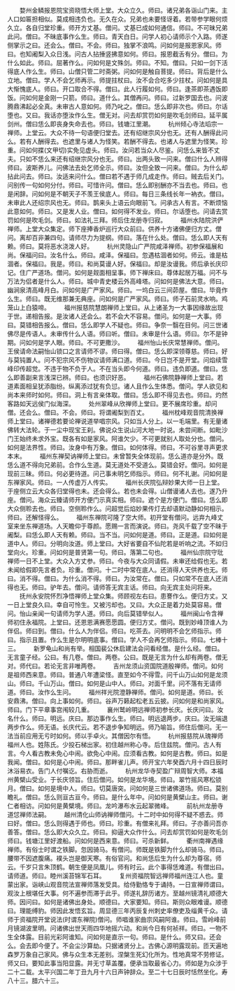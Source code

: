 <!-- { "loadSidebar": true } -->
　　婺州金鳞报恩院宝资晓悟大师上堂。大众立久。师曰。诸兄弟各诣山门来。主人口如匾担相似。莫成相违负也。无久在众。兄弟也未要怪讶着。若带参学眼何烦久立。各自归堂珍重。师开方丈基。僧问。丈基已成如何通信。师曰。不可昧兄弟此问。僧曰。不昧底事作么生。师曰。青天白日。问学人初心请师示个入路。师遂侧掌示之曰。还会么。僧曰。不会。师曰。独掌不浪鸣。问如何是报恩家风。师曰。也知阇梨入众日浅。问古人拈捶竖拂意如何。师曰。报恩截舌有分。僧曰。为什么如此。师曰。屈著作么。问如何是文殊剑。师曰。不知。僧曰。只如一剑下活得底人作么生。师曰。山僧只管二时斋粥。问如何是触自菩提。师曰。背后是什么立地。僧曰。学人不会乞师再示。师提拄杖曰。汝不会合吃多少拄杖。问如何是具大惭愧底人。师曰。开口取合不得。僧曰。此人行履如何。师曰。逢茶即茶遇饭即饭。问如何是金刚一只箭。师曰。道什么。其僧再问。师曰。过新罗国去也。问波腾鼎沸起必全真。未审古人意如何。师乃叱之。僧曰。恁么即非次也。师曰。尔话堕也。又曰。我话亦堕汝作么生。僧无对。问去却赏罚如何是吹毛剑师曰。延平属剑州。僧曰恁么即丧身失命去也。师曰。钱塘江里潮。
　　杭州倾心寺法瑫宗一禅师。上堂云。大众不待一句语便归堂去。还有绍继宗风分也无。还有人酬得此问么。若有人酬得去。也遮里与诸人为怪笑。若酬不得去。也诸人与遮里为怪笑。珍重。问如何揲(文甲切)实免见虚头。师曰。汝问若当众人尽鉴。问恁么来皆不丈夫。只如不恁么来还有绍继宗风分也无。师曰。出两头致一问来。僧曰什么人辨得师曰。波斯养儿。问佛法去处乞师全示。师曰。汝但全致一问来。僧曰。为什么却拈此问去。师曰。汝适来问什么。僧曰若不遇于师几成走作。师曰。贼去后关门。问别传一句如何分付。师曰。可惜许问。僧曰。恁么即别酬亦不当去也。师曰。也是闲辞。问如何是不朝天子不羡王侯底人。师曰。每日三条线长年一衲衣。僧曰。未审此人还绍宗风也无。师曰。鹊来头上语云向眼前飞。问承古人有言。不断烦恼此意如何。师曰。又是发人业。僧曰。如何得不发业。师曰。尔话堕也。问请去赏罚如何是吹毛剑。师曰。如法礼三拜。师后住龙册寺归寂。
　　福州水陆院洪俨禅师。上堂大众集定。师下座捧香炉巡行大众前曰。供养十方诸佛便归方丈。僧问。离却百非兼四句。请师尽力为提纲。师曰。落在什么处。僧曰。恁么即人天有赖。师曰。莫将恶水浇泼人好。
　　杭州灵隐山广严院咸泽禅师。初参保福展和尚。保福问曰。汝名什么。师曰。咸泽。保福曰。忽遇枯涸者如何。师云。谁是枯涸者。保福曰。我是。师曰。和尚莫谩人好。保福曰。却是汝谩我。师后承长庆印记。住广严道场。僧问。如何是觌面相呈事。师下禅床曰。尊体起居万福。问不与万法为侣者是什么人。师曰。城中青史楼云外高峰塔。问如何是佛法大意。师曰。幽涧泉清高峰月白。问如何是广严家风。师曰。一坞白云三间茆屋。僧曰。毕竟作么生。师曰。既无维那兼无典座。问如何是广严家风。师曰。师子石前灵水响。鸡笼山上白猿啼。
　　福州报慈院慧朗禅师上堂曰。从上诸圣为一大事因缘故出现于世。递相告报。是汝诸人还会么。若不会大不容易。僧问。如何是一大事。师曰。莫错相告报么。僧曰。恁么即学人不疑也。师曰。争奈一翳在目何。问三世诸佛尽是传语人。未审传什么人语。师曰听。僧曰。未审是什么语。师曰。尔不是钟期。问如何是学人眼。师曰。不可更撒沙。
　　福州怡山长庆常慧禅师。僧问。王侯请命法嗣怡山锁口之言请师不谬。师曰得。僧曰。恁么即深领尊慈。师曰。好与莫钝置人。问不犯宗风不伤物议请师满口道。师曰。今日岂不是开堂。问焰续雪峰印传超觉。不违于物不负于人。不在当头即今何道。师曰。违负即道。僧曰。恁么即善副来言浅深已辨。师曰。也须识好恶。
　　福州石佛院静禅师上堂曰。若道素面相呈犹添脂纷。纵离添过犹有负愆。诸人且作么生体悉。僧问。学人欲见和尚本来师时如何。师曰。洞上有言亲体取。僧曰。恁么即不得见去也。师曰。灼然客路如天远侯门似海深。
　　处州翠峰从欣禅师上堂曰。更不展席珍重。却问僧。还会么。僧曰。不会。师曰。将谓阇梨到百丈。
　　福州枕峰观音院清换禅师上堂曰。诸禅德若要论禅说道举唱宗风。只如当人分上。以一毛端里。有无量诸佛转大法轮。于一尘中现宝王刹。佛说众生说山河大地一时说。未尝间断。如毗沙门王始终未求外宝。既各有如是家风。阿谁欠少。不可更就别人取处分也。僧问。如何是法界性。师曰。汝身中有万象。僧曰。如何体得。师曰。不可谷里寻声更求本末。
　　福州东禅契讷禅师上堂曰。未曾暂失全体现前。恁么道亦是分外。既恁么道不得向兄弟前。合作么生道。莫无道处不受道么。莫错会好。僧问。如何是现前三昧。师曰。何必更待道。问己事未明乞师指示。师曰。何不礼谢。问如何是东禅家风。师曰。一人传虚万人传实。
　　福州长庆院弘辩妙果大师一日上堂。于座侧立云大众各归堂得也未。还会得么。若也未会得。山僧谩诸人去也。遂乃升座。僧问。海众云臻请师开方便门示真实相。师曰。遮个是方便门。僧曰。恁么即大众侧聆去也。师曰。空侧聆作么。问超觉后焰妙果传灯去却语默动静如何相示。师曰。还解怪得么。
　　福州东禅院可隆了空大师。初开堂有僧问。远弃九峰丈室来坐东禅道场。人天瞻仰于尊颜。愿赐一言而演说。师曰。尧风千载了空不昧于阇梨。曰恁么即人天有赖。师曰。当不当。问如何是道。师曰。正是道。曰如何是道中人。师曰。分明向汝道。师上堂曰。大好省要自不仙陀若是听响之流。不如归堂向火。珍重。问如何是普贤第一句。师曰。落第二句也。
　　福州仙宗院守玭禅师一日不上堂。大众入方丈参。师曰。今夜与大众同请假。未审还给假也无。若未闻给假即先言者负。珍重。僧问。十二时中常在底人。还消得人天供养也无。师曰。消不得。僧曰。为什么消不得。师曰。为汝常在。僧曰。只如常不在底人还消得也无。师曰。驴年去。僧问。请师答无宾主话。师曰。向无宾主处问将来。
　　抚州永安院怀烈净悟禅师上堂众集。师顾视左右曰。患謇作么。便归方丈。又一日上堂良久曰。幸自可怜生。又被污却也。又曰。大众正是着力处莫容易。僧问。怡山亲闻一句请师为学人道。师曰。向后莫错举似人。
　　福州闽山令含禅师初住永福院。上堂曰。还恩恩满赛愿愿圆。便归方丈。僧问。既到妙峰顶谁人为伴侣。师曰到。僧曰。什么人为伴侣。师曰。吃茶去。问明明不会乞师指示。师曰。指示且置。作么生是尔明明底事。僧曰。学人不会再乞师指示。师曰。七棒十三。
　　新罗龟山和尚有举。相国裴公休启建法会问看经僧。是什么经。僧曰。无言童子经。公曰。有几卷。僧曰。两卷。公曰。既是无言为什么却有两卷。僧无对。师代曰。若论无言非唯两卷。
　　吉州龙须山资国院道殷禅师。僧问。如何是祖师西来意。师曰。普通八年遭梁怪。直至如今不得雪。问千山万山如何是龙须山。师曰。千山万山。僧曰。如何是山中人。师曰。对面千里。问不落有无请师道。师曰。汝作么生问。
　　福州祥光院澄静禅师。僧问。如何是道。师曰。长安鼎沸。僧曰。向上事如何。师曰。谷声万籁起松老五云披。问如何是和尚家风。师曰。门下平章事宫闱较几重。
　　襄州鹫岭明远禅师初参长庆。长庆问曰。汝名什么。师曰。明远。庆曰。那边事作么生。师曰。明远退两步。庆曰。汝无端退两步作么。师无语。长庆代云。若不退步争知明远。师乃喻旨。师住后僧问。无一法当前应用无亏时如何。师以手卓火。其僧因尔有悟。
　　杭州报慈院从瑰禅师福州人也。姓陈氏。少投石梯出家。初住越州称心寺。后住兹院。僧问。古人有言。今人看古教未免心中闹。欲免心中闹。应须看古教。如何是古教。师曰。如是我闻。僧曰。如何是心中闹。师曰。那畔雀儿声。师开宝六年癸酉六月十四日辰时沐浴易衣。告门人付嘱讫。右胁而逝。
　　杭州龙华寺契盈广辩周智大师。本福州黄檗山受业。于长庆领旨。住后僧问。如何是龙华境。师曰。翠竹摇风寒松锁月。僧曰。如何是境中人。师曰。切莫唐突。问如何是三世诸佛道场。师曰。莫别瞻礼。僧曰。恁么则亘古亘今。师曰。是什么年中。问如何是黄檗山主。师曰。谢仁者相访。问如何是黄檗境。师曰。龙吟瀑布水云起翠微峰。
　　前杭州龙册寺道怤禅师法嗣。
　　越州清化山师讷禅师僧问。十二时中如何得不疑不惑去。师曰好。僧曰。恁么则得遇于师也。师曰。珍重。有僧来礼拜。师曰。子亦善问吾亦善答。僧曰。恁么即大众久立。师曰。抑逼大众作什么。问去却赏罚如何是吹毛剑师曰。钱塘江里好渡船。问如何是西来意。师曰。可杀新鲜。
　　衢州南禅遇缘禅师。有俗士时谓之铁脚。忽因骑马。有僧问。师既是铁脚为什么却骑马。师曰。腰带不因遮腹痛。襆头岂是御天寒。有俗官问。和尚恁后生为什么却为尊宿。师云。千岁只言朱顶鹤。朝生便是凤凰儿。师有时云。此个事得恁难道。有僧出曰。请师道。师曰。睦州溪苔锦军石耳。
　　复州资福院智远禅师福州连江人也。童蒙出家。诣峡山观音院法宣禅师落发受具。给侍勤恪专于诵持。一日宣禅师谓曰。观汝上根堪任大事。何不遍参而滞于此乎。师遂礼辞历诸方。至越州镜清礼顺德大师。因问曰。如何是诸佛出身处。顺德曰。大家要知。师曰。斯则众眼难谩。顺德曰。理能缚豹。师因此发悟玄旨。周显德三年丙辰复州刺史率僚吏及缁黄千众。请师于资福院开堂说法(时谓东禅院)僧问。师唱谁家曲宗风嗣阿谁。师曰。雪岭峰前月镜湖波里明。问诸佛出世天雨四华地摇六动。和尚今日有何祯祥。师曰。一物不生全体露。目前光彩阿谁知。问如何是直示一句。师曰。是什么。师又曰。还会么。会去即今便了。不会尘沙算劫。只据诸贤分上。古佛心源明露现前。匝天遍地森罗万象自己家风。佛与众生本无差别。涅槃生死幻化所为。性地真常不劳修证。师又曰。要知此事当阳显露。并无寸草盖覆。便承当取最省心力。师如是为众涉于二十二载。太平兴国二年丁丑九月十六日声钟辞众。至二十七日辰时恬然坐化。寿八十三。腊六十三。
